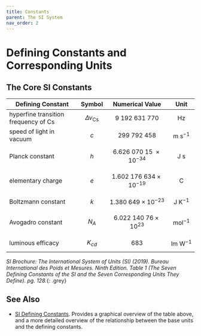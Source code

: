 ```yaml
---
title: Constants
parent: The SI System
nav_order: 2
---
```


# Defining Constants and Corresponding Units

## The Core SI Constants

| **Defining Constant**                | **Symbol**                 | **Numerical Value**                 | **Unit**                     |
|--------------------------------------|----------------------------|-------------------------------------|------------------------------|
| hyperfine transition frequency of Cs | $$\Delta \nu_{\text{Cs}}$$ | $$9\ 192\ 631\ 770$$                | $$\text{Hz}$$                |
| speed of light in vacuum             | $$c$$                      | $$299\ 792\ 458$$                   | $$\text{m}\ \text{s}^{−1}$$  |
| Planck constant                      | $$h$$                      | $$6.626\ 070\ 15\ \times 10^{−34}$$ | $$\text{J}\ \text{s}$$       |
| elementary charge                    | $$e$$                      | $$1.602\ 176\ 634 × 10^{−19}$$      | $$\text{C}$$                 |
| Boltzmann constant                   | $$k$$                      | $$1.380\ 649 \times 10^{−23}$$      | $$\text{J}\ \text{K}^{−1}$$  |
| Avogadro constant                    | $$N_A$$                    | $$6.022\ 140\ 76 \times 10^{23}$$   | $$\text{mol}^{−1}$$          |
| luminous efficacy                    | $$K_{cd}$$                 | $$683$$                             | $$\text{lm}\ \text{W}^{−1}$$ |

_SI Brochure: The International System of Units (SI) (2019). Bureau International des Poids et Mesures. Ninth Edition. Table 1 (The Seven Defining Constants of the SI and the Seven Corresponding
Units They Define). pg. 128._{: .grey}

## See Also

* [SI Defining Constants](https://metricsystem.net/si/defining-constants). Provides a graphical overview of the table above, and a more detailed overview of the relationship between the base units and the defining constants.
